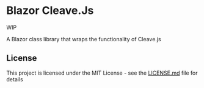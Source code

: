 # Blazor Cleave.Js
WIP

A Blazor class library that wraps the functionality of Cleave.js

 

## License

This project is licensed under the MIT License - see the [LICENSE.md](LICENSE.md) file for details


